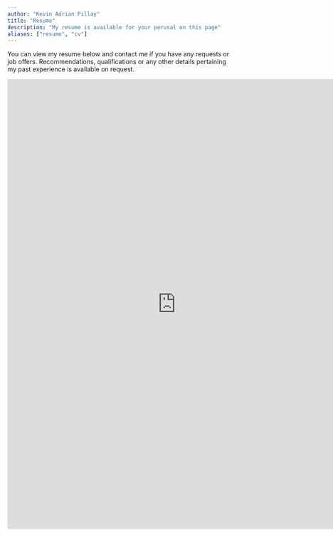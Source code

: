 ```yaml
---
author: "Kevin Adrian Pillay"
title: "Resume"
description: "My resume is available for your perusal on this page"
aliases: ["resume", "cv"]
---
```



You can view my resume below and contact me if you have any requests or job offers. Recommendations, qualifications or any other details pertaining my past experience is available on request. 

<embed src="https://github.com/kevinadrianpl/personal-website/blob/7ffea473f1f0a72721dafd9952332dd386698e17/content/resume.pdf" width="755" height="1010" 
 type="application/pdf">

